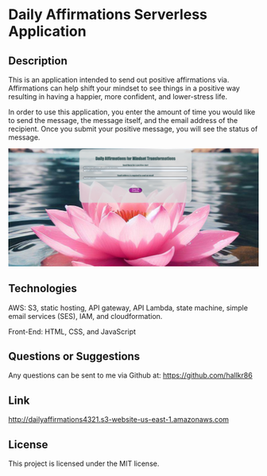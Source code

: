 # Daily Affirmations Serverless Application

## Description

This is an application intended to send out positive affirmations via. Affirmations can help shift your mindset to see things in a positive way resulting in having a happier, more confident, and lower-stress life.

In order to use this application, you enter the amount of time you would like to send the message, the message itself, and the email address of the recipient. Once you submit your positive message, you will see the status of message.

![alt text](dailyaffirmationsserverlessapp.png)
    

## Technologies
   
   AWS: S3, static hosting, API gateway, API Lambda, state machine, simple email services (SES), IAM, and cloudformation.

   Front-End: HTML, CSS, and JavaScript

## Questions or Suggestions

Any questions can be sent to me via Github at:
    https://github.com/hallkr86

## Link

http://dailyaffirmations4321.s3-website-us-east-1.amazonaws.com

## License

This project is licensed under the MIT license.
